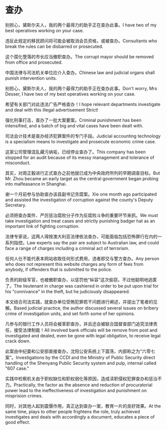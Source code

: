 # 查办

<p><span class="chinese">别担心，黛斯尔夫人，我的两个最得力的助手正在查办此事。</span><span class="english">I have two of my best operatives working on your case.</span></p>

<p><span class="chinese">违反此规定的移民顾问将可能会被取消会员资格，或被查办。</span><span class="english">Consultants who break the rules can be disbarred or prosecuted.</span></p>

<p><span class="chinese">这个腐化堕落的市长应当撤职查办。</span><span class="english">The corrupt mayor should be removed from office and prosecuted.</span></p>

<p><span class="chinese">中国法律与司法机关单位应介入查办。</span><span class="english">Chinese law and judicial organs shall punish intervention units.</span></p>

<p><span class="chinese">别担心，黛斯尔夫人，我的两个最得力的助手正在查办此事。</span><span class="english">Don't worry, Mrs Desser, I have two of my best operatives working on your case.</span></p>

<p><span class="chinese">希望有关部门对此违法广告严格查办！</span><span class="english">I hope relevant departments investigate and deal with this illegal advertisement Strict!</span></p>

<p><span class="chinese">强化刑事打击，查办了一批大案要案。</span><span class="english">Criminal punishment has been intensified, and a batch of big and vital cases have been dealt with.</span></p>

<p><span class="chinese">司法会计技术是查办经济犯罪案件的专门手段。</span><span class="english">Judicial accounting technology is a specialism means to investigate and prosecute economic crime case.</span></p>

<p><span class="chinese">这家公司管理混乱藏污纳垢，已经停业查办了。</span><span class="english">This company has been stopped for an audit because of its messy management and tolerance of misconduct.</span></p>

<p><span class="chinese">其实，对周正毅进行正式查办之前他就已成为中央政府所列的早期调查目标。</span><span class="english">But Mr. Zhou became an early target as the central government began probing into malfeasance in Shanghai.</span></p>

<p><span class="chinese">谢一个月前参与协助查办该县副书记贪腐案。</span><span class="english">Xie one month ago participated and assisted the investigation of corruption against the county's Deputy Secretary.</span></p>

<p><span class="chinese">必须把查办案件、严厉惩治腐败分子作为反腐败斗争的重要环节来抓。</span><span class="english">We must take investigation and treat cases and strictly punishing badger hat as an important link of fighting corruption.</span></p>

<p><span class="chinese">法律专家说，这两人得按澳大利亚法律依法查办，可能面临包括恐怖罪行在内的一系列指控。</span><span class="english">Law experts say the pair are subject to Australian law, and could face a range of charges including a criminal act of terrorism.</span></p>

<p><span class="chinese">任何人仕不能代表本网站收取任何形式费用，违者即交与警方查办。</span><span class="english">Any person who does not represent this website charges any form of fees from anybody, if offenders that is submitted to the police.</span></p>

<p><span class="chinese">负责的尉级军官，也被撤职查办，以惩罚他“纵容”这次偷窃，不过他聪明地逃匿了。</span><span class="english">The lieutenant in charge was cashiered in order to be put upon trial for his "connivance" in the theft, but he judiciously disappeared.</span></p>

<p><span class="chinese">本文结合司法实践，就查办单位受贿犯罪若干问题进行阐述，并提出了笔者的见解。</span><span class="english">Based judicial practice, the author discussed several issues on bribery crime of investigation units, and set forth some of her opinions.</span></p>

<p><span class="chinese">凡参与的银行工作人员将会被革职查办，并且还会被联合国督查部门追究法律责任，接受法律制裁！</span><span class="english">All involved bank officials will be remove from post and investigated and dealed, even be gone with legal obligation, to receive legal crack down.</span></p>

<p><span class="chinese">此案由中纪委和公安部直接查办，沈阳公安系统上下震荡，内部称之为“六零七案”。</span><span class="english">Investigations by the CCDI and the Ministry of Public Security direct handling of the Shenyang Public Security system and pulp, internal called "607 case."</span></p>

<p><span class="chinese">实践中检察机关由于职权缺位和职权弱化等原因，造成渎职侵权犯罪查办和惩治不力。</span><span class="english">Practically, the factor as the absence and reduction of procuratorial power lead to the ineffectiveness of investigation and punishment on misprision crimes.</span></p>

<p><span class="chinese">同时，对其他人起到震慑作用，真正达到查办一案，教育一片的良好效果。</span><span class="english">At the same time, plays to other people frightens the role, truly achieved investigates and deals with accordingly a document, educates a piece of good effect.</span></p>

